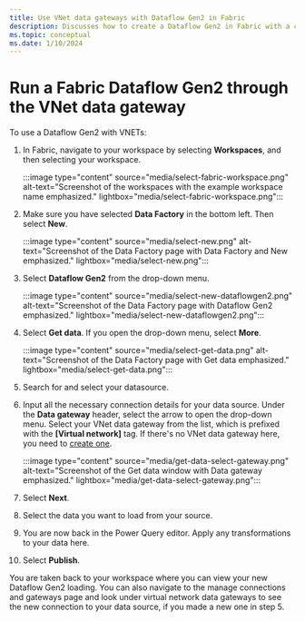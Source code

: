 ```yaml
---
title: Use VNet data gateways with Dataflow Gen2 in Fabric
description: Discusses how to create a Dataflow Gen2 in Fabric with a connection through the VNet data gateway.
ms.topic: conceptual
ms.date: 1/10/2024
---
```


# Run a Fabric Dataflow Gen2 through the VNet data gateway

To use a Dataflow Gen2 with VNETs:

1. In Fabric, navigate to your workspace by selecting **Workspaces**, and then selecting your workspace.

   :::image type="content" source="media/select-fabric-workspace.png" alt-text="Screenshot of the workspaces with the example workspace name emphasized." lightbox="media/select-fabric-workspace.png":::

2. Make sure you have selected **Data Factory** in the bottom left. Then select **New**.

   :::image type="content" source="media/select-new.png" alt-text="Screenshot of the Data Factory page with Data Factory and New emphasized." lightbox="media/select-new.png":::

3. Select **Dataflow Gen2** from the drop-down menu.

   :::image type="content" source="media/select-new-dataflowgen2.png" alt-text="Screenshot of the Data Factory page with Dataflow Gen2 emphasized." lightbox="media/select-new-dataflowgen2.png":::

4. Select **Get data**. If you open the drop-down menu, select **More**.

   :::image type="content" source="media/select-get-data.png" alt-text="Screenshot of the Data Factory page with Get data emphasized." lightbox="media/select-get-data.png":::

5. Search for and select your datasource.

6. Input all the necessary connection details for your data source. Under the **Data gateway** header, select the arrow to open the drop-down menu. Select your VNet data gateway from the list, which is prefixed with the **[Virtual network]** tag. If there's no VNet data gateway here, you need to [create one](create-data-gateways.md).

   :::image type="content" source="media/get-data-select-gateway.png" alt-text="Screenshot of the Get data window with Data gateway emphasized." lightbox="media/get-data-select-gateway.png":::

7. Select **Next**.
8. Select the data you want to load from your source.
9. You are now back in the Power Query editor. Apply any transformations to your data here.
10. Select **Publish**.

You are taken back to your workspace where you can view your new Dataflow Gen2 loading. You can also navigate to the manage connections and gateways page and look under virtual network data gateways to see the new connection to your data source, if you made a new one in step 5.
